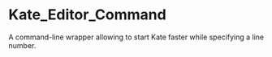 # Kate_Editor_Command
A command-line wrapper allowing to start Kate faster while specifying a line number.
